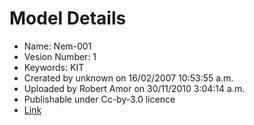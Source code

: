# Model Details 
* Name: Nem-001
* Vesion Number: 1
* Keywords: KIT
* Crerated by unknown on 16/02/2007 10:53:55 a.m.
* Uploaded by Robert Amor on 30/11/2010 3:04:14 a.m.
* Publishable under Cc-by-3.0 licence
* [Link](http://openifcmodel.cs.auckland.ac.nz/Model/Details/127) 